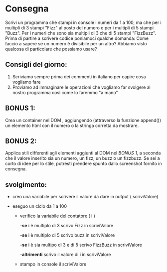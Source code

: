 # Consegna

Scrivi un programma che stampi in console i numeri da 1 a 100,
ma che per i multipli di 3 stampi "Fizz" al posto del numero e per i multipli di 5 stampi "Buzz".
Per i numeri che sono sia multipli di 3 che di 5 stampi "FizzBuzz".
Prima di partire a scrivere codice poniamoci qualche domanda:
Come faccio a sapere se un numero è divisibile per un altro?
Abbiamo visto qualcosa di particolare che possiamo usare?

## Consigli del giorno:

1. Scriviamo sempre prima dei commenti in italiano per capire cosa vogliamo fare
2. Proviamo ad immaginare le operazioni che vogliamo far svolgere al nostro programma così come lo faremmo "a mano"

## BONUS 1:

Crea un container nel DOM , aggiungendo (attraverso la funzione append()) un elemento html con il numero o la stringa corretta da mostrare.

## BONUS 2:

Applica stili differenti agli elementi aggiunti al DOM nel _BONUS 1_, a seconda che il valore inserito sia un numero, un fizz, un buzz o un fizzbuzz.
Se sei a corto di idee per lo stile, potresti prendere spunto dallo screenshot fornito in consegna.

## svolgimento:

- creo una variabile per scrivere il valore da dare in output ( scriviValore)
- eseguo un clclo da 1 a 100

  - verifico la variabile del contatore ( i )

    -**se** i è multiplo di 3 scrivo Fizz in scriviValore

    -**se** i è multiplo di 5 scrivo buzz in scriviValore

    -**se** i è sia multipo di 3 e di 5 scrivo FizzBuzz in scriviValore

    -**altrimenti** scrivo il valore di i in scriviValore

  - stampo in console il scriviValore
